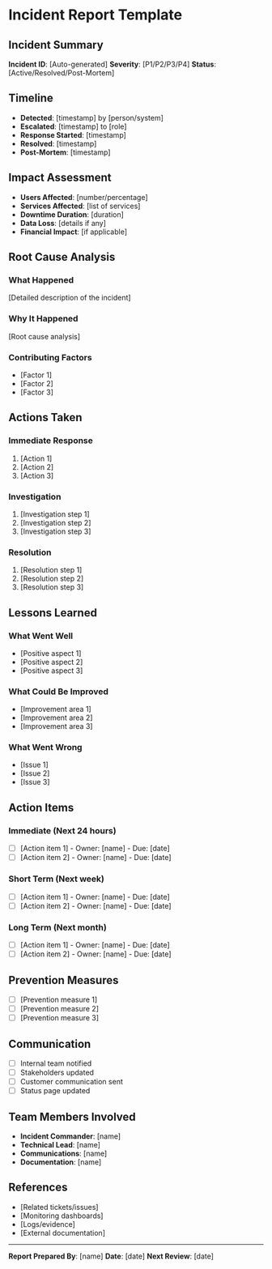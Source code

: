 # Incident Report Template

## Incident Summary
**Incident ID**: [Auto-generated]
**Severity**: [P1/P2/P3/P4]
**Status**: [Active/Resolved/Post-Mortem]

## Timeline
- **Detected**: [timestamp] by [person/system]
- **Escalated**: [timestamp] to [role]
- **Response Started**: [timestamp]
- **Resolved**: [timestamp]
- **Post-Mortem**: [timestamp]

## Impact Assessment
- **Users Affected**: [number/percentage]
- **Services Affected**: [list of services]
- **Downtime Duration**: [duration]
- **Data Loss**: [details if any]
- **Financial Impact**: [if applicable]

## Root Cause Analysis
### What Happened
[Detailed description of the incident]

### Why It Happened
[Root cause analysis]

### Contributing Factors
- [Factor 1]
- [Factor 2]
- [Factor 3]

## Actions Taken

### Immediate Response
1. [Action 1]
2. [Action 2]
3. [Action 3]

### Investigation
1. [Investigation step 1]
2. [Investigation step 2]
3. [Investigation step 3]

### Resolution
1. [Resolution step 1]
2. [Resolution step 2]
3. [Resolution step 3]

## Lessons Learned

### What Went Well
- [Positive aspect 1]
- [Positive aspect 2]
- [Positive aspect 3]

### What Could Be Improved
- [Improvement area 1]
- [Improvement area 2]
- [Improvement area 3]

### What Went Wrong
- [Issue 1]
- [Issue 2]
- [Issue 3]

## Action Items

### Immediate (Next 24 hours)
- [ ] [Action item 1] - Owner: [name] - Due: [date]
- [ ] [Action item 2] - Owner: [name] - Due: [date]

### Short Term (Next week)
- [ ] [Action item 1] - Owner: [name] - Due: [date]
- [ ] [Action item 2] - Owner: [name] - Due: [date]

### Long Term (Next month)
- [ ] [Action item 1] - Owner: [name] - Due: [date]
- [ ] [Action item 2] - Owner: [name] - Due: [date]

## Prevention Measures
- [ ] [Prevention measure 1]
- [ ] [Prevention measure 2]
- [ ] [Prevention measure 3]

## Communication
- [ ] Internal team notified
- [ ] Stakeholders updated
- [ ] Customer communication sent
- [ ] Status page updated

## Team Members Involved
- **Incident Commander**: [name]
- **Technical Lead**: [name]
- **Communications**: [name]
- **Documentation**: [name]

## References
- [Related tickets/issues]
- [Monitoring dashboards]
- [Logs/evidence]
- [External documentation]

---

**Report Prepared By**: [name]
**Date**: [date]
**Next Review**: [date]
